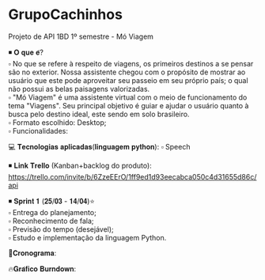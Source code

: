 # GrupoCachinhos
Projeto de API 1BD 1º semestre - Mó Viagem

◾ 𝐎 𝐪𝐮𝐞 𝐞́?</br>
 ▫ No que se refere à respeito de viagens, os primeiros destinos a se pensar são no exterior. Nossa assistente chegou com o propósito de mostrar ao usuário que este pode    aproveitar seu passeio em seu próprio país; o qual não possui as belas paisagens valorizadas.</br>
 ▫ "Mó Viagem" é uma assistente virtual com o meio de funcionamento do tema "Viagens". Seu principal objetivo é guiar e ajudar o usuário quanto à busca pelo destino         ideal, este sendo em solo brasileiro. </br>
 ▫ Formato escolhido: Desktop;</br>
 ▫ Funcionalidades: 

💻 𝐓𝐞𝐜𝐧𝐨𝐥𝐨𝐠𝐢𝐚𝐬 𝐚𝐩𝐥𝐢𝐜𝐚𝐝𝐚𝐬(𝐥𝐢𝐧𝐠𝐮𝐚𝐠𝐞𝐦 𝐩𝐲𝐭𝐡𝐨𝐧):
 ▫ Speech

◾ 𝐋𝐢𝐧𝐤 𝐓𝐫𝐞𝐥𝐥𝐨 (Kanban+backlog do produto): https://trello.com/invite/b/6ZzeEErO/1ff9ed1d93eecabca050c4d31655d86c/api

◾ 𝐒𝐩𝐫𝐢𝐧𝐭 𝟏 (𝟐𝟓/𝟎𝟑 - 𝟏𝟒/𝟎𝟒)⭐</br>
 ▫ Entrega do planejamento;</br>
 ▫ Reconhecimento de fala;</br>
 ▫ Previsão do tempo (desejável);</br>
 ▫ Estudo e implementação da linguagem Python.

📆𝐂𝐫𝐨𝐧𝐨𝐠𝐫𝐚𝐦𝐚:

🔥𝐆𝐫𝐚́𝐟𝐢𝐜𝐨 𝐁𝐮𝐫𝐧𝐝𝐨𝐰𝐧:

